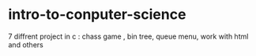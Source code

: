 # intro-to-conputer-science
7 diffrent project in c : chass game , bin tree, queue menu, work with html and others 
